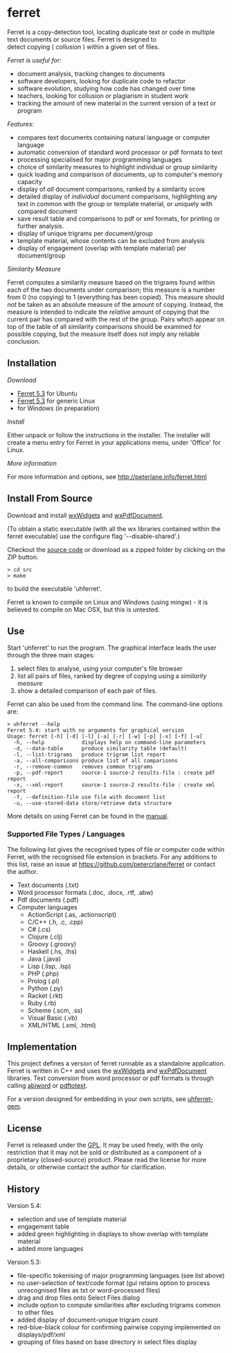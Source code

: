 # ferret #

Ferret is a copy-detection tool, locating duplicate text or code in 
multiple text documents or source files.  Ferret is designed to  
detect copying ( _collusion_ ) within a given set of files.

*Ferret is useful for:*

- document analysis, tracking changes to documents
- software developers, looking for duplicate code to refactor
- software evolution, studying how code has changed over time
- teachers, looking for collusion or plagiarism in student work
- tracking the amount of new material in the current version of a text or program 

*Features:*

- compares text documents containing natural language or computer language
- automatic conversion of standard word processor or pdf formats to text
- processing specialised for major programming languages
- choice of similarity measures to highlight individual or group similarity
- quick loading and comparison of documents, up to computer's memory capacity
- display of _all_ document comparisons, ranked by a similarity score
- detailed display of _individual_ document comparisons, highlighting any text
  in common with the group or template material, or uniquely with compared document
- save result table and comparisons to pdf or xml formats, for printing or further analysis.
- display of unique trigrams per document/group
- template material, whose contents can be excluded from analysis
- display of engagement (overlap with template material) per document/group

*Similarity Measure*

Ferret computes a similarity measure based on the trigrams found within each of
the two documents under comparison; this measure is a number from 0 (no
copying) to 1 (everything has been copied). This measure should _not_ be taken
as an absolute measure of the amount of copying. Instead, the measure is
intended to indicate the _relative_ amount of copying that the current pair has
compared with the rest of the group. Pairs which appear on top of the table of 
all similarity comparisons should be examined for possible copying, but the 
measure itself does not imply any reliable conclusion.

## Installation ##

*Download*

- [Ferret 5.3](http://peterlane.info/downloads/uhferret_5.3_i386.deb) for Ubuntu
- [Ferret 5.3](http://peterlane.info/downloads/ferret-5.3-linux.tgz) for generic Linux
- for Windows (in preparation)

*Install*

Either unpack or follow the instructions in the installer.  The installer will 
create a menu entry for Ferret in your applications menu, under 'Office' for Linux.

*More information*

For more information and options, see <http://peterlane.info/ferret.html>

## Install From Source ##

Download and install [wxWidgets](http://wxwidgets.org) and
[wxPdfDocument](http://wxcode.sourceforge.net/components/wxpdfdoc/).

(To obtain a static executable (with all the wx libraries contained within the 
ferret executable) use the configure flag '--disable-shared'.)

Checkout the [source code](https://github.com/petercrlane/ferret) or download 
as a zipped folder by clicking on the ZIP button.

    > cd src
    > make

to build the executable 'uhferret'.  

Ferret is known to compile on Linux and Windows (using mingw) - it is believed to 
compile on Mac OSX, but this is untested.

## Use ##

Start 'uhferret' to run the program.  The graphical interface leads the user through 
the three main stages:

1. select files to analyse, using your computer's file browser
2. list all pairs of files, ranked by degree of copying using a _similarity measure_
3. show a detailed comparison of each pair of files.

Ferret can also be used from the command line. The command-line options are:

    > uhferret --help
    Ferret 5.4: start with no arguments for graphical version
    Usage: ferret [-h] [-d] [-l] [-a] [-r] [-w] [-p] [-x] [-f] [-u]
      -h, --help           	displays help on command-line parameters
      -d, --data-table     	produce similarity table (default)
      -l, --list-trigrams  	produce trigram list report
      -a, --all-comparisons	produce list of all comparisons
      -r, --remove-common   removes common trigrams
      -p, --pdf-report     	source-1 source-2 results-file : create pdf report
      -x, --xml-report     	source-1 source-2 results-file : create xml report
      -f, --definition-file	use file with document list
      -u, --use-stored-data	store/retrieve data structure

More details on using Ferret can be found in the [manual](http://peterlane.info/downloads/ferret-manual.pdf).

### Supported File Types / Languages ###

The following list gives the recognised types of file or computer code within 
Ferret, with the recognised file extension in brackets. For any additions to this 
list, raise an issue at <https://github.com/petercrlane/ferret> or contact the author.

- Text documents (.txt)
- Word processor formats (.doc, .docx, .rtf, .abw)
- Pdf documents (.pdf)
- Computer languages
  - ActionScript (.as, .actionscript)
  - C/C++ (.h, .c, .cpp)
  - C# (.cs)
  - Clojure (.clj)
  - Groovy (.groovy)
  - Haskell (.hs, .lhs)
  - Java (.java)
  - Lisp (.lisp, .lsp)
  - PHP (.php)
  - Prolog (.pl)
  - Python (.py)
  - Racket (.rkt)
  - Ruby (.rb)
  - Scheme (.scm, .ss)
  - Visual Basic (.vb)
  - XML/HTML (.xml, .html)

## Implementation ##

This project defines a version of ferret runnable as a standalone 
application.  Ferret is written in C++ and uses the 
[wxWidgets](http://wxwidgets.org) and [wxPdfDocument](http://wxcode.org)
libraries. Text conversion from word processor or pdf formats is through 
calling [abiword](http://www.abisource.com) or [pdftotext](http://www.xpdf.com).

For a version designed for embedding in your own scripts, see 
[uhferret-gem](https://github.com/petercrlane/uhferret-gem).

## License ##

Ferret is released under the [GPL](http://www.gnu.org/licenses/gpl.html).
It may be used freely, with the only restriction that it may not be sold 
or distributed as a component of a proprietary (closed-source) product.
Please read the license for more details, or otherwise contact the author 
for clarification.

## History ##

Version 5.4:

- selection and use of template material
- engagement table
- added green highlighting in displays to show overlap with template material
- added more languages

Version 5.3:

- file-specific tokenising of major programming languages (see list above)
- no user-selection of text/code format (gui retains option to process 
  unrecognised files as txt or word-processed files)
- drag and drop files onto Select Files dialog
- include option to compute similarities after excluding trigrams common to other files
- added display of document-unique trigram count
- red-blue-black colour for confirming pairwise copying implemented on displays/pdf/xml
- grouping of files based on base directory in select files display

